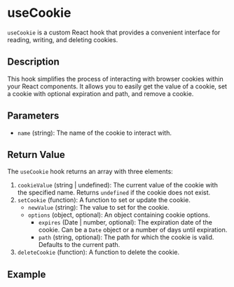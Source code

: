 # useCookie

`useCookie` is a custom React hook that provides a convenient interface for reading, writing, and deleting cookies.

## Description

This hook simplifies the process of interacting with browser cookies within your React components. It allows you to easily get the value of a cookie, set a cookie with optional expiration and path, and remove a cookie.

## Parameters

- `name` (string): The name of the cookie to interact with.

## Return Value

The `useCookie` hook returns an array with three elements:

1. `cookieValue` (string | undefined): The current value of the cookie with the specified name. Returns `undefined` if the cookie does not exist.
2. `setCookie` (function): A function to set or update the cookie.
   - `newValue` (string): The value to set for the cookie.
   - `options` (object, optional): An object containing cookie options.
     - `expires` (Date | number, optional): The expiration date of the cookie. Can be a `Date` object or a number of days until expiration.
     - `path` (string, optional): The path for which the cookie is valid. Defaults to the current path.
3. `deleteCookie` (function): A function to delete the cookie.

## Example